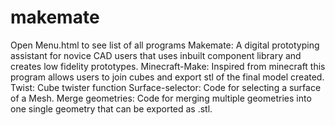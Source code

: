 # makemate
Open Menu.html to see list of all programs
Makemate: A digital prototyping assistant for novice CAD users that uses inbuilt component library and creates low fidelity prototypes.
Minecraft-Make: Inspired from minecraft this program allows users to join cubes and export stl of the final model created.
Twist: Cube twister function
Surface-selector: Code for selecting a surface of a Mesh.
Merge geometries: Code for merging multiple geometries into one single geometry that can be exported as .stl.
